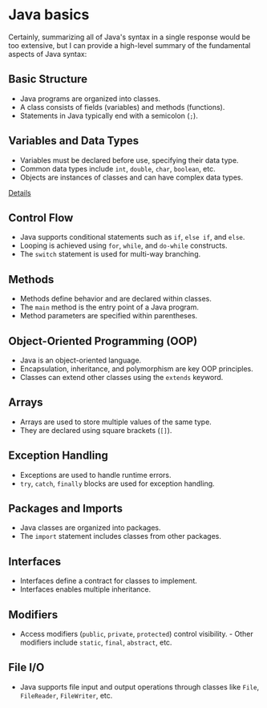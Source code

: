 # Java basics

Certainly, summarizing all of Java's syntax in a single response would be too extensive, but I can provide a high-level summary of the fundamental aspects of Java syntax:

## Basic Structure

- Java programs are organized into classes.
- A class consists of fields (variables) and methods (functions).
- Statements in Java typically end with a semicolon (`;`).

## Variables and Data Types

- Variables must be declared before use, specifying their data type.
- Common data types include `int`, `double`, `char`, `boolean`, etc.
- Objects are instances of classes and can have complex data types.

[Details](/docs/eng/java/basis/variables-and-data-types.md)

## Control Flow

- Java supports conditional statements such as `if`, `else if`, and `else`.
- Looping is achieved using `for`, `while`, and `do-while` constructs.
- The `switch` statement is used for multi-way branching.

## Methods

- Methods define behavior and are declared within classes.
- The `main` method is the entry point of a Java program.
- Method parameters are specified within parentheses.

## Object-Oriented Programming (OOP)

- Java is an object-oriented language.
- Encapsulation, inheritance, and polymorphism are key OOP principles.
- Classes can extend other classes using the `extends` keyword.

## Arrays

- Arrays are used to store multiple values of the same type.
- They are declared using square brackets (`[]`).

## Exception Handling

- Exceptions are used to handle runtime errors.
- `try`, `catch`, `finally` blocks are used for exception handling.

## Packages and Imports

- Java classes are organized into packages.
- The `import` statement includes classes from other packages.

## Interfaces

- Interfaces define a contract for classes to implement.
- Interfaces enables multiple inheritance.

## Modifiers

- Access modifiers (`public`, `private`, `protected`) control visibility. - Other modifiers include `static`, `final`, `abstract`, etc.

## File I/O

- Java supports file input and output operations through classes like `File`, `FileReader`, `FileWriter`, etc.
